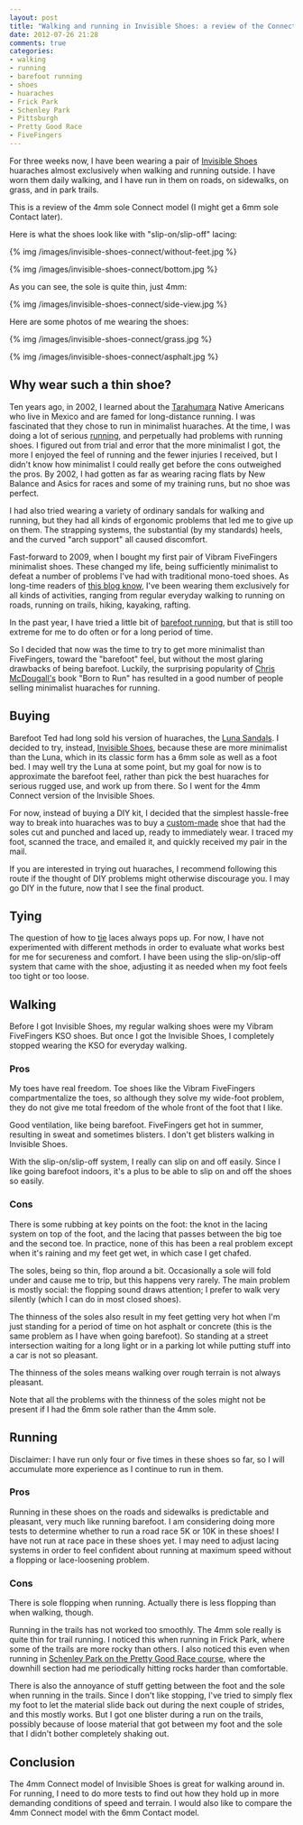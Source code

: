 ```yaml
---
layout: post
title: "Walking and running in Invisible Shoes: a review of the Connect"
date: 2012-07-26 21:28
comments: true
categories: 
- walking
- running
- barefoot running
- shoes
- huaraches
- Frick Park
- Schenley Park
- Pittsburgh
- Pretty Good Race
- FiveFingers
---
```

For three weeks now, I have been wearing a pair of [Invisible Shoes](http://www.invisibleshoe.com/) huaraches almost exclusively when walking and running outside. I have worn them daily walking, and I have run in them on roads, on sidewalks, on grass, and in park trails.

This is a review of the 4mm sole Connect model (I might get a 6mm sole Contact later).

Here is what the shoes look like with "slip-on/slip-off" lacing:

{% img /images/invisible-shoes-connect/without-feet.jpg %}

{% img /images/invisible-shoes-connect/bottom.jpg %}

As you can see, the sole is quite thin, just 4mm:

{% img /images/invisible-shoes-connect/side-view.jpg %}

Here are some photos of me wearing the shoes:

{% img /images/invisible-shoes-connect/grass.jpg %}

{% img /images/invisible-shoes-connect/asphalt.jpg %}

<!--more-->

## Why wear such a thin shoe?

Ten years ago, in 2002, I learned about the [Tarahumara](http://en.wikipedia.org/wiki/Tarahumara_people) Native Americans who live in Mexico and are famed for long-distance running. I was fascinated that they chose to run in minimalist huaraches. At the time, I was doing a lot of serious [running](/blog/categories/running/), and perpetually had problems with running shoes. I figured out from trial and error that the more minimalist I got, the more I enjoyed the feel of running and the fewer injuries I received, but I didn't know how minimalist I could really get before the cons outweighed the pros. By 2002, I had gotten as far as wearing racing flats by New Balance and Asics for races and some of my training runs, but no shoe was perfect.

I had also tried wearing a variety of ordinary sandals for walking and running, but they had all kinds of ergonomic problems that led me to give up on them. The strapping systems, the substantial (by my standards) heels, and the curved "arch support" all caused discomfort.

Fast-forward to 2009, when I bought my first pair of Vibram FiveFingers minimalist shoes. These changed my life, being sufficiently minimalist to defeat a number of problems I've had with traditional mono-toed shoes. As long-time readers of [this blog know](/blog/categories/fivefingers/), I've been wearing them exclusively for all kinds of activities, ranging from regular everyday walking to running on roads, running on trails, hiking, kayaking, rafting.

In the past year, I have tried a little bit of [barefoot running](/blog/categories/barefoot-running/), but that is still too extreme for me to do often or for a long period of time.

So I decided that now was the time to try to get more minimalist than FiveFingers, toward the "barefoot" feel, but without the most glaring drawbacks of being barefoot. Luckily, the surprising popularity of [Chris McDougall's](http://chrismcdougall.com/) book "Born to Run" has resulted in a good number of people selling minimalist huaraches for running.

## Buying

Barefoot Ted had long sold his version of huaraches, the [Luna Sandals](http://www.lunasandals.com/). I decided to try, instead, [Invisible Shoes](http://www.invisibleshoe.com/), because these are more minimalist than the Luna, which in its classic form has a 6mm sole as well as a foot bed. I may well try the Luna at some point, but my goal for now is to approximate the barefoot feel, rather than pick the best huaraches for serious rugged use, and work up from there. So I went for the 4mm Connect version of the Invisible Shoes.

For now, instead of buying a DIY kit, I decided that the simplest hassle-free way to break into huaraches was to buy a [custom-made](http://www.lunasandals.com/) shoe that had the soles cut and punched and laced up, ready to immediately wear. I traced my foot, scanned the trace, and emailed it, and quickly received my pair in the mail. 

If you are interested in trying out huaraches, I recommend following this route if the thought of DIY problems might otherwise discourage you. I may go DIY in the future, now that I see the final product.

## Tying

The question of how to [tie](http://www.invisibleshoe.com/tying/) laces always pops up. For now, I have not experimented with different methods in order to evaluate what works best for me for secureness and comfort. I have been using the slip-on/slip-off system that came with the shoe, adjusting it as needed when my foot feels too tight or too loose.

## Walking

Before I got Invisible Shoes, my regular walking shoes were my Vibram FiveFingers KSO shoes. But once I got the Invisible Shoes, I completely stopped wearing the KSO for everyday walking.

### Pros

My toes have real freedom. Toe shoes like the Vibram FiveFingers compartmentalize the toes, so although they solve my wide-foot problem, they do not give me total freedom of the whole front of the foot that I like.

Good ventilation, like being barefoot. FiveFingers get hot in summer, resulting in sweat and sometimes blisters. I don't get blisters walking in Invisible Shoes.

With the slip-on/slip-off system, I really can slip on and off easily. Since I like going barefoot indoors, it's a plus to be able to slip on and off the shoes so easily.

### Cons

There is some rubbing at key points on the foot: the knot in the lacing system on top of the foot, and the lacing that passes between the big toe and the second toe. In practice, none of this has been a real problem except when it's raining and my feet get wet, in which case I get chafed.

The soles, being so thin, flop around a bit. Occasionally a sole will fold under and cause me to trip, but this happens very rarely. The main problem is mostly social: the flopping sound draws attention; I prefer to walk very silently (which I can do in most closed shoes).

The thinness of the soles also result in my feet getting very hot when I'm just standing for a period of time on hot asphalt or concrete (this is the same problem as I have when going barefoot). So standing at a street intersection waiting for a long light or in a parking lot while putting stuff into a car is not so pleasant.

The thinness of the soles means walking over rough terrain is not always pleasant.

Note that all the problems with the thinness of the soles might not be present if I had the 6mm sole rather than the 4mm sole.

## Running

Disclaimer: I have run only four or five times in these shoes so far, so I will accumulate more experience as I continue to run in them.

### Pros

Running in these shoes on the roads and sidewalks is predictable and pleasant, very much like running barefoot. I am considering doing more tests to determine whether to run a road race 5K or 10K in these shoes! I have not run at race pace in these shoes yet. I may need to adjust lacing systems in order to feel confident about running at maximum speed without a flopping or lace-loosening problem.

### Cons

There is sole flopping when running. Actually there is less flopping than when walking, though.

Running in the trails has not worked too smoothly. The 4mm sole really is quite thin for trail running. I noticed this when running in Frick Park, where some of the trails are more rocky than others. I also noticed this even when running in [Schenley Park on the Pretty Good Race course](/blog/2012/06/18/walking-the-scenic-route-through-schenley-park-to-work/), where the downhill section had me periodically hitting rocks harder than comfortable.

There is also the annoyance of stuff getting between the foot and the sole when running in the trails. Since I don't like stopping, I've tried to simply flex my foot to let the material slide back out during the next couple of strides, and this mostly works. But I got one blister during a run on the trails, possibly because of loose material that got between my foot and the sole that I didn't bother completely shaking out.

## Conclusion

The 4mm Connect model of Invisible Shoes is great for walking around in. For running, I need to do more tests to find out how they hold up in more demanding conditions of speed and terrain. I would also like to compare the 4mm Connect model with the 6mm Contact model.


